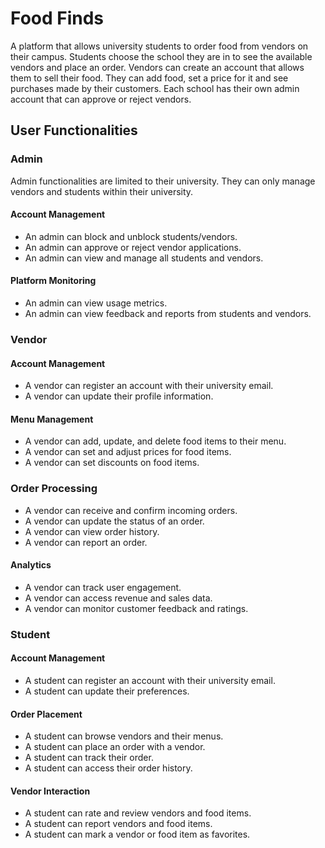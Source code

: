 
# Food Finds
A platform that allows university students to order food from vendors on their campus. Students choose the school they are in to see the available vendors and place an order. Vendors can create an account that allows them to sell their food. They can add food, set a price for it and see purchases made by their customers. Each school has their own admin account that can approve or reject vendors. 



## User Functionalities

### Admin
Admin functionalities are limited to their university. They can only manage vendors and students within their university.

#### Account Management 
- An admin can block and unblock students/vendors.
- An admin can approve or reject vendor applications.
- An admin can view and manage all students and vendors.

#### Platform Monitoring
- An admin can view usage metrics.
- An admin can view feedback and reports from students and vendors.


### Vendor 
#### Account Management
- A vendor can register an account with their university email. 
- A vendor can update their profile information.

#### Menu Management
- A vendor can add, update, and delete food items to their menu. 
- A vendor can set and adjust prices for food items. 
- A vendor can set discounts on food items. 

### Order Processing
- A vendor can receive and confirm incoming orders.
- A vendor can update the status of an order.
- A vendor can view order history.
- A vendor can report an order.

#### Analytics
- A vendor can track user engagement.
- A vendor can access revenue and sales data.
- A vendor can monitor customer feedback and ratings.


### Student
#### Account Management
- A student can register an account with their university email.
- A student can update their preferences.

#### Order Placement
- A student can browse vendors and their menus.
- A student can place an order with a vendor.
- A student can track their order.
- A student can access their order history.

#### Vendor Interaction
- A student can rate and review vendors and food items.
- A student can report vendors and food items.
- A student can mark a vendor or food item as favorites.
